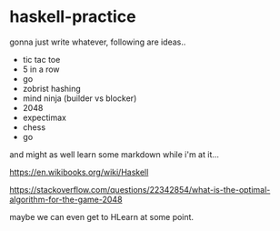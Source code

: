 # haskell-practice
gonna just write whatever, following are ideas..
* tic tac toe
* 5 in a row
* go
* zobrist hashing
* mind ninja (builder vs blocker)
* 2048
* expectimax
* chess
* go

and might as well learn some markdown while i'm at it...

https://en.wikibooks.org/wiki/Haskell


https://stackoverflow.com/questions/22342854/what-is-the-optimal-algorithm-for-the-game-2048

maybe we can even get to HLearn at some point.
